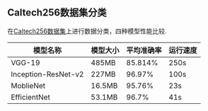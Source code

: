 ## Caltech256数据集分类

在[Caltech256数据集](https://www.kaggle.com/datasets/jessicali9530/caltech256)上进行数据分类，四种模型性能比较.

| 模型名称            | 模型大小 | 平均准确率 | 运行速度 |
| ------------------- | -------- | ---------- | -------- |
| VGG-19              | 485MB    | 85.814%    | 250s     |
| Inception-ResNet-v2 | 227MB    | 96.97%     | 100s     |
| MoblieNet           | 16.5MB   | 95.76%     | 23s      |
| EfficientNet        | 53.1MB   | 96.7%      | 41s      |

